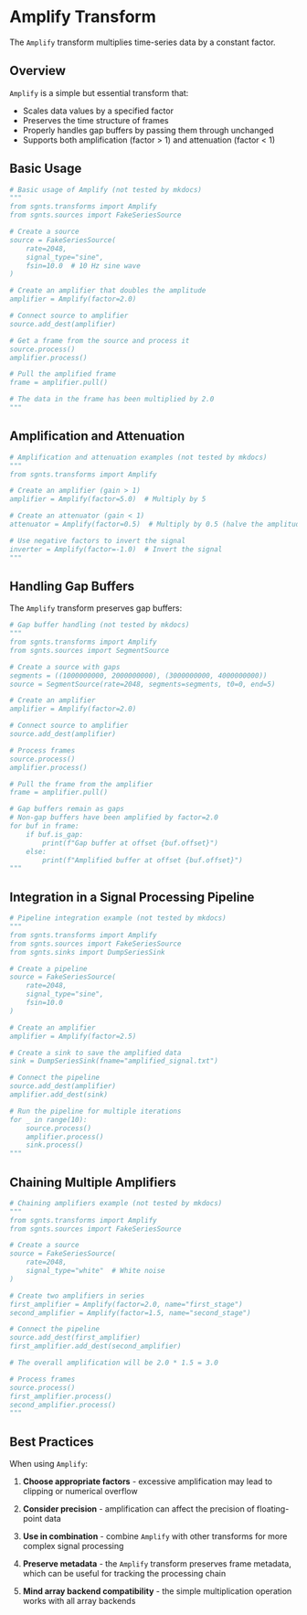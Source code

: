 # Amplify Transform

The `Amplify` transform multiplies time-series data by a constant factor.

## Overview

`Amplify` is a simple but essential transform that:
- Scales data values by a specified factor
- Preserves the time structure of frames
- Properly handles gap buffers by passing them through unchanged
- Supports both amplification (factor > 1) and attenuation (factor < 1) 

## Basic Usage

```python
# Basic usage of Amplify (not tested by mkdocs)
"""
from sgnts.transforms import Amplify
from sgnts.sources import FakeSeriesSource

# Create a source
source = FakeSeriesSource(
    rate=2048,
    signal_type="sine",
    fsin=10.0  # 10 Hz sine wave
)

# Create an amplifier that doubles the amplitude
amplifier = Amplify(factor=2.0)

# Connect source to amplifier
source.add_dest(amplifier)

# Get a frame from the source and process it
source.process()
amplifier.process()

# Pull the amplified frame
frame = amplifier.pull()

# The data in the frame has been multiplied by 2.0
"""
```

## Amplification and Attenuation

```python
# Amplification and attenuation examples (not tested by mkdocs)
"""
from sgnts.transforms import Amplify

# Create an amplifier (gain > 1)
amplifier = Amplify(factor=5.0)  # Multiply by 5

# Create an attenuator (gain < 1)
attenuator = Amplify(factor=0.5)  # Multiply by 0.5 (halve the amplitude)

# Use negative factors to invert the signal
inverter = Amplify(factor=-1.0)  # Invert the signal
"""
```

## Handling Gap Buffers

The `Amplify` transform preserves gap buffers:

```python
# Gap buffer handling (not tested by mkdocs)
"""
from sgnts.transforms import Amplify
from sgnts.sources import SegmentSource

# Create a source with gaps
segments = ((1000000000, 2000000000), (3000000000, 4000000000))
source = SegmentSource(rate=2048, segments=segments, t0=0, end=5)

# Create an amplifier
amplifier = Amplify(factor=2.0)

# Connect source to amplifier
source.add_dest(amplifier)

# Process frames
source.process()
amplifier.process()

# Pull the frame from the amplifier
frame = amplifier.pull()

# Gap buffers remain as gaps
# Non-gap buffers have been amplified by factor=2.0
for buf in frame:
    if buf.is_gap:
        print(f"Gap buffer at offset {buf.offset}")
    else:
        print(f"Amplified buffer at offset {buf.offset}")
"""
```

## Integration in a Signal Processing Pipeline

```python
# Pipeline integration example (not tested by mkdocs)
"""
from sgnts.transforms import Amplify
from sgnts.sources import FakeSeriesSource
from sgnts.sinks import DumpSeriesSink

# Create a pipeline
source = FakeSeriesSource(
    rate=2048,
    signal_type="sine",
    fsin=10.0
)

# Create an amplifier
amplifier = Amplify(factor=2.5)

# Create a sink to save the amplified data
sink = DumpSeriesSink(fname="amplified_signal.txt")

# Connect the pipeline
source.add_dest(amplifier)
amplifier.add_dest(sink)

# Run the pipeline for multiple iterations
for _ in range(10):
    source.process()
    amplifier.process()
    sink.process()
"""
```

## Chaining Multiple Amplifiers

```python
# Chaining amplifiers example (not tested by mkdocs)
"""
from sgnts.transforms import Amplify
from sgnts.sources import FakeSeriesSource

# Create a source
source = FakeSeriesSource(
    rate=2048,
    signal_type="white"  # White noise
)

# Create two amplifiers in series
first_amplifier = Amplify(factor=2.0, name="first_stage")
second_amplifier = Amplify(factor=1.5, name="second_stage")

# Connect the pipeline
source.add_dest(first_amplifier)
first_amplifier.add_dest(second_amplifier)

# The overall amplification will be 2.0 * 1.5 = 3.0

# Process frames
source.process()
first_amplifier.process()
second_amplifier.process()
"""
```

## Best Practices

When using `Amplify`:

1. **Choose appropriate factors** - excessive amplification may lead to clipping or numerical overflow

2. **Consider precision** - amplification can affect the precision of floating-point data

3. **Use in combination** - combine `Amplify` with other transforms for more complex signal processing

4. **Preserve metadata** - the `Amplify` transform preserves frame metadata, which can be useful for tracking the processing chain

5. **Mind array backend compatibility** - the simple multiplication operation works with all array backends